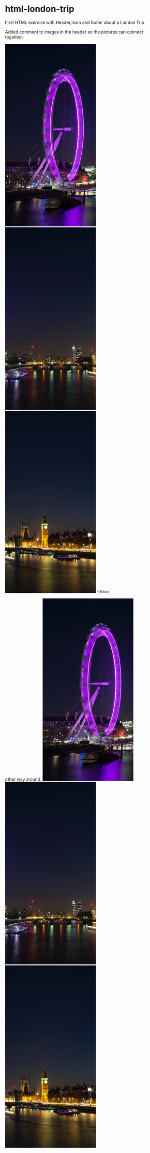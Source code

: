 # html-london-trip
First HTML exercise with Header,main and footer about a London Trip.

Added comment to images in the header so the pictures can connect together:
            <div>
              <img src="/img/pexels-bill-emrich-230794-0.jpg" alt="panoramica Londra"><!--
            --><img src="/img/pexels-bill-emrich-230794-1.jpg" alt="panoramica Londra"><!--
            --><img src="/img/pexels-bill-emrich-230794-2.jpg" alt="panoramica Londra">
           <!div>

other way around:
<img src="/img/pexels-bill-emrich-230794-0.jpg" alt="panoramica Londra"><img src="/img/pexels-bill-emrich-230794-1.jpg" alt="panoramica Londra"><img src="/img/pexels-bill-emrich-230794-2.jpg" alt="panoramica Londra">
            
        
 
